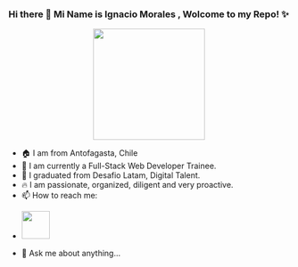 <!DOCTYPE html>
### Hi there 👋 Mi Name is Ignacio Morales , Wolcome to my Repo! ✨ 

<p align="center">
  <img src="https://myoctocat.com/assets/images/octocats/octocat-20.png"  width=200>
</p>

- 🏠 I am from Antofagasta, Chile
- 🚀 I am currently a Full-Stack Web Developer Trainee.
- 📜 I graduated from Desafio Latam, Digital Talent.
- 🔥 I am passionate, organized, diligent and very proactive.
- 📫 How to reach me:
<ul> 
<li>  
<a href="https://www.linkedin.com/in/ignacio-morales-07035079" target="_blank"> <img src="https://img.freepik.com/vector-premium/logotipo-cuadrado-linkedin-aislado-sobre-fondo-blanco_469489-892.jpg" width="50" height="50"/></a> 
</li>
</ul>

- 💬 Ask me about anything...

